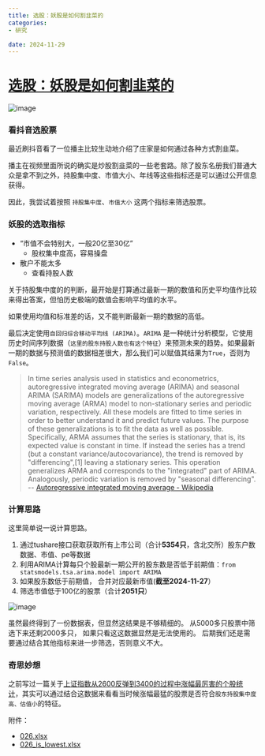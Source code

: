 ```yaml
---
title: 选股：妖股是如何割韭菜的
categories:
- 研究

date: 2024-11-29
---
```


# [选股：妖股是如何割韭菜的](https://github.com/chinobing/chinobing.github.io/issues/10)

![image](https://github.com/user-attachments/assets/eece90b2-c85a-41d9-b6e7-93477ad8bfc9)

### 看抖音选股票
最近刷抖音看了一位播主比较生动地介绍了庄家是如何通过各种方式割韭菜。 

播主在视频里面所说的确实是炒股割韭菜的一些老套路。除了股东名册我们普通大众是拿不到之外，持股集中度、市值大小、年线等这些指标还是可以通过公开信息获得。

因此，我尝试着按照 `持股集中度`、`市值大小` 这两个指标来筛选股票。

### 妖股的选取指标
- “市值不会特别大，一般20亿至30亿”
   - 股权集中度高，容易操盘
- 散户不能太多
   - 查看持股人数

关于持股集中度的的判断，最开始是打算通过最新一期的数值和历史平均值作比较来得出答案，但怕历史极端的数值会影响平均值的水平。

如果使用均值和标准差的话，又不能判断最新一期的数据的高低。

最后决定使用`自回归综合移动平均线 (ARIMA)`。`ARIMA` 是一种统计分析模型，它使用历史时间序列数据（`这里的股东持股人数也有这个特征`）来预测未来的趋势。如果最新一期的数据与预测值的数据相差很大，那么我们可以赋值其结果为`True`，否则为`False`。

> In time series analysis used in statistics and econometrics, autoregressive integrated moving average (ARIMA) and seasonal ARIMA (SARIMA) models are generalizations of the autoregressive moving average (ARMA) model to non-stationary series and periodic variation, respectively. All these models are fitted to time series in order to better understand it and predict future values. The purpose of these generalizations is to fit the data as well as possible. Specifically, ARMA assumes that the series is stationary, that is, its expected value is constant in time. If instead the series has a trend (but a constant variance/autocovariance), the trend is removed by "differencing",[1] leaving a stationary series. This operation generalizes ARMA and corresponds to the "integrated" part of ARIMA. Analogously, periodic variation is removed by "seasonal differencing".   --  [Autoregressive integrated moving average - Wikipedia](https://en.wikipedia.org/wiki/Autoregressive_integrated_moving_average) 


### 计算思路
这里简单说一说计算思路。

1. 通过tushare接口获取获取所有上市公司（合计**5354只**，含北交所）股东户数数据、市值、pe等数据
2. 利用ARIMA计算每只个股最新一期公开的股东数是否低于前期值：`from statsmodels.tsa.arima.model import ARIMA`
3. 如果股东数低于前期值， 合并对应最新市值(**截至2024-11-27**）
4. 筛选市值低于100亿的股票（合计**2051只**）

![image](https://github.com/user-attachments/assets/a8a51496-2040-4255-a552-01be980b46a4)

虽然最终得到了一份数据表，但显然这结果是不够精细的。 从5000多只股票中筛选下来还剩2000多只， 如果只看这这数据显然是无法使用的。 后期我们还是需要通过结合其他指标来进一步筛选，否则意义不大。

### 奇思妙想
之前写过一篇关于[上证指数从2600反弹到3400的过程中涨幅最厉害的个股统计](https://github.com/chinobing/chinobing.github.io/issues/4)，其实可以通过结合这数据来看看当时候涨幅最猛的股票是否符合`股东持股集中度高、估值小`的特征。

附件： 
- [026.xlsx](https://github.com/user-attachments/files/17964592/026.xlsx)
- [026_is_lowest.xlsx](https://github.com/user-attachments/files/17964593/026_is_lowest.xlsx)
